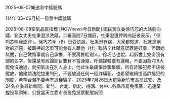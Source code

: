 
2025-08-07樂透彩中獎號碼

                                
114年 05~06月統一發票中獎號碼
                             
2025-08-08空氣品質指標
                              [NOWnews今日新聞] 國民黨立委徐巧芯的大姑劉向婕、劉女丈夫杜秉澄涉洗錢，二審高院7日開庭，杜秉澄還押時向記者表示，「徐巧芯叫我認罪」。徐巧芯今（8）日受訪說，杜秉澄有病，大家都知道，杜就是絕對的邪惡，被羈押的怎麼可能會有人跟他（杜）聯絡？杜願意認罪是好事，但跟她無關，自己做錯事就自己承擔，不要再推給別人。徐巧芯也說，起訴書上完全沒有她的名字，但還是有政論節目要有不當連結，呼籲媒體要有邏輯，不要因為726大罷免沒通過，就把氣出在別人身上，他此生最痛恨詐騙集團，所有詐騙犯都不該被縱放，他建請法院加重判刑，不要放過任何一個詐騙犯，也希望繼續提高詐騙犯的刑度，希望台灣不要再有這種騙子。2025年7月26日大罷免新竹市長高虹安，及24名立委最新新聞，新竹、台北、新北、桃園、台中...各縣市罷免風暴，迅速掌握投票須知、公投當天立委市長罷免投票動態新聞